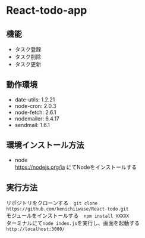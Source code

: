 # React-todo-app

## 機能 
- タスク登録  
- タスク削除  
- タスク更新  

## 動作環境  
- date-utils: 1.2.21  
- node-cron: 2.0.3  
- node-fetch: 2.6.1  
- nodemailer: 6.4.17  
- sendmail: 1.6.1  

## 環境インストール方法  
- node  
https://nodejs.org/ja にてNodeをインストールする  

## 実行方法  
リポジトリをクローンする　`git clone https://github.com/kenichiiwase/React-todo.git`  
モジュールをインストールする　`npm install XXXXX`  
ターミナルにて`node index.js`を実行し、画面を起動する `http://localhost:3000/`


